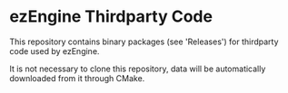 # ezEngine Thirdparty Code

This repository contains binary packages (see 'Releases') for thirdparty code used by ezEngine.

It is not necessary to clone this repository, data will be automatically downloaded from it through CMake.